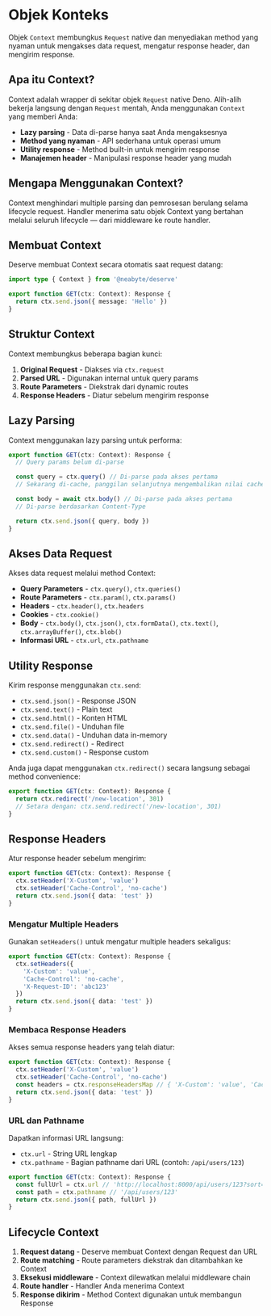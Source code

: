 # Objek Konteks

Objek `Context` membungkus `Request` native dan menyediakan method yang nyaman untuk mengakses data request, mengatur response header, dan mengirim response.

## Apa itu Context?

Context adalah wrapper di sekitar objek `Request` native Deno. Alih-alih bekerja langsung dengan `Request` mentah, Anda menggunakan `Context` yang memberi Anda:

- **Lazy parsing** - Data di-parse hanya saat Anda mengaksesnya
- **Method yang nyaman** - API sederhana untuk operasi umum
- **Utility response** - Method built-in untuk mengirim response
- **Manajemen header** - Manipulasi response header yang mudah

## Mengapa Menggunakan Context?

Context menghindari multiple parsing dan pemrosesan berulang selama lifecycle request. Handler menerima satu objek Context yang bertahan melalui seluruh lifecycle — dari middleware ke route handler.

## Membuat Context

Deserve membuat Context secara otomatis saat request datang:

```typescript
import type { Context } from '@neabyte/deserve'

export function GET(ctx: Context): Response {
  return ctx.send.json({ message: 'Hello' })
}
```

## Struktur Context

Context membungkus beberapa bagian kunci:

1. **Original Request** - Diakses via `ctx.request`
2. **Parsed URL** - Digunakan internal untuk query params
3. **Route Parameters** - Diekstrak dari dynamic routes
4. **Response Headers** - Diatur sebelum mengirim response

## Lazy Parsing

Context menggunakan lazy parsing untuk performa:

```typescript
export function GET(ctx: Context): Response {
  // Query params belum di-parse

  const query = ctx.query() // Di-parse pada akses pertama
  // Sekarang di-cache, panggilan selanjutnya mengembalikan nilai cache

  const body = await ctx.body() // Di-parse pada akses pertama
  // Di-parse berdasarkan Content-Type

  return ctx.send.json({ query, body })
}
```

## Akses Data Request

Akses data request melalui method Context:

- **Query Parameters** - `ctx.query()`, `ctx.queries()`
- **Route Parameters** - `ctx.param()`, `ctx.params()`
- **Headers** - `ctx.header()`, `ctx.headers`
- **Cookies** - `ctx.cookie()`
- **Body** - `ctx.body()`, `ctx.json()`, `ctx.formData()`, `ctx.text()`, `ctx.arrayBuffer()`, `ctx.blob()`
- **Informasi URL** - `ctx.url`, `ctx.pathname`

## Utility Response

Kirim response menggunakan `ctx.send`:

- `ctx.send.json()` - Response JSON
- `ctx.send.text()` - Plain text
- `ctx.send.html()` - Konten HTML
- `ctx.send.file()` - Unduhan file
- `ctx.send.data()` - Unduhan data in-memory
- `ctx.send.redirect()` - Redirect
- `ctx.send.custom()` - Response custom

Anda juga dapat menggunakan `ctx.redirect()` secara langsung sebagai method convenience:

```typescript
export function GET(ctx: Context): Response {
  return ctx.redirect('/new-location', 301)
  // Setara dengan: ctx.send.redirect('/new-location', 301)
}
```

## Response Headers

Atur response header sebelum mengirim:

```typescript
export function GET(ctx: Context): Response {
  ctx.setHeader('X-Custom', 'value')
  ctx.setHeader('Cache-Control', 'no-cache')
  return ctx.send.json({ data: 'test' })
}
```

### Mengatur Multiple Headers

Gunakan `setHeaders()` untuk mengatur multiple headers sekaligus:

```typescript
export function GET(ctx: Context): Response {
  ctx.setHeaders({
    'X-Custom': 'value',
    'Cache-Control': 'no-cache',
    'X-Request-ID': 'abc123'
  })
  return ctx.send.json({ data: 'test' })
}
```

### Membaca Response Headers

Akses semua response headers yang telah diatur:

```typescript
export function GET(ctx: Context): Response {
  ctx.setHeader('X-Custom', 'value')
  ctx.setHeader('Cache-Control', 'no-cache')
  const headers = ctx.responseHeadersMap // { 'X-Custom': 'value', 'Cache-Control': 'no-cache' }
  return ctx.send.json({ data: 'test' })
}
```

### URL dan Pathname

Dapatkan informasi URL langsung:

- `ctx.url` - String URL lengkap
- `ctx.pathname` - Bagian pathname dari URL (contoh: `/api/users/123`)

```typescript
export function GET(ctx: Context): Response {
  const fullUrl = ctx.url // 'http://localhost:8000/api/users/123?sort=name'
  const path = ctx.pathname // '/api/users/123'
  return ctx.send.json({ path, fullUrl })
}
```

## Lifecycle Context

1. **Request datang** - Deserve membuat Context dengan Request dan URL
2. **Route matching** - Route parameters diekstrak dan ditambahkan ke Context
3. **Eksekusi middleware** - Context dilewatkan melalui middleware chain
4. **Route handler** - Handler Anda menerima Context
5. **Response dikirim** - Method Context digunakan untuk membangun Response

